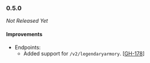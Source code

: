### 0.5.0

_Not Released Yet_

#### Improvements

- Endpoints:
    - Added support for `/v2/legendaryarmory`. [[GH-178](https://github.com/GW2ToolBelt/api-generator/issues/178)]
